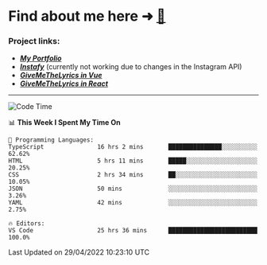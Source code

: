 # Find about me here ➜ [🧑](https://pauabella.dev)

### Project links:
- ***[My Portfolio](https://pauabella.dev)***
- ***[Instafy](https://instafy.me)*** (currently not working due to changes in the Instagram API)
- ***[GiveMeTheLyrics in Vue](https://lyrics.pauabella.dev)***
- ***[GiveMeTheLyrics in React](https://pauabella.dev/GiveMeTheLyrics)***

---
<!--START_SECTION:waka-->
![Code Time](http://img.shields.io/badge/Code%20Time-995%20hrs%2046%20mins-blue)

📊 **This Week I Spent My Time On** 

```text
💬 Programming Languages: 
TypeScript               16 hrs 2 mins       ███████████████░░░░░░░░░░   62.62% 
HTML                     5 hrs 11 mins       █████░░░░░░░░░░░░░░░░░░░░   20.25% 
CSS                      2 hrs 34 mins       ██░░░░░░░░░░░░░░░░░░░░░░░   10.05% 
JSON                     50 mins             ░░░░░░░░░░░░░░░░░░░░░░░░░   3.26% 
YAML                     42 mins             ░░░░░░░░░░░░░░░░░░░░░░░░░   2.75%

🔥 Editors: 
VS Code                  25 hrs 36 mins      █████████████████████████   100.0%

```


 Last Updated on 29/04/2022 10:23:10 UTC
<!--END_SECTION:waka-->
